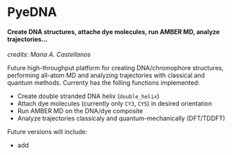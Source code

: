 # PyeDNA
#### Create DNA structures, attache dye molecules, run AMBER MD, analyze trajectories...

*credits: Maria A. Castellanos*

Future high-throughput platform for creating DNA/chromophore structures, performing all-atom MD and analyzing trajectories with classical and quantum methods.
Currenty has the folling functions implemented:

- Create double stranded DNA helix (`double_helix`)
- Attach dye molecules (currently only `CY3`, `CY5`) in desired orientation
- Run AMBER MD on the DNA/dye composite
- Analyze trajectories classicaly and quantum-mechanically (DFT/TDDFT)

Future versions will include:
- add
